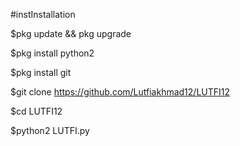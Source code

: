 #instInstallation

$pkg update && pkg upgrade

$pkg install python2

$pkg install git

$git clone https://github.com/Lutfiakhmad12/LUTFI12

$cd LUTFI12

$python2 LUTFI.py
